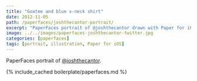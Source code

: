 ```yaml
---
title: "Goatee and blue v-neck shirt"
date: 2012-11-05
path: /paperfaces/joshthecantor-portrait/
excerpt: "PaperFaces portrait of @joshthecantor drawn with Paper for iOS on an iPad."
image: ../../images/paperfaces-joshthecantor-twitter.jpg
categories: [paperfaces]
tags: [portrait, illustration, Paper for iOS]
---
```


PaperFaces portrait of [@joshthecantor](https://twitter.com/joshthecantor).

{% include_cached boilerplate/paperfaces.md %}
